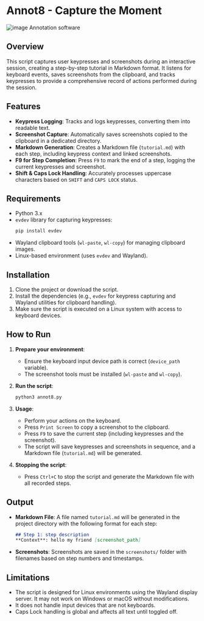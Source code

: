 # Annot8 - Capture the Moment
![image](https://github.com/user-attachments/assets/10101984-8bdc-4ecc-b6ce-b622dd6a0cf2)
Annotation software

## Overview

This script captures user keypresses and screenshots during an interactive session, creating a step-by-step tutorial in Markdown format. It listens for keyboard events, saves screenshots from the clipboard, and tracks keypresses to provide a comprehensive record of actions performed during the session.

## Features

- **Keypress Logging**: Tracks and logs keypresses, converting them into readable text.
- **Screenshot Capture**: Automatically saves screenshots copied to the clipboard in a dedicated directory.
- **Markdown Generation**: Creates a Markdown file (`tutorial.md`) with each step, including keypress context and linked screenshots.
- **F9 for Step Completion**: Press `F9` to mark the end of a step, logging the current keypresses and screenshot.
- **Shift & Caps Lock Handling**: Accurately processes uppercase characters based on `SHIFT` and `CAPS LOCK` status.

## Requirements

- Python 3.x
- `evdev` library for capturing keypresses:
  ```bash
  pip install evdev
  ```
- Wayland clipboard tools (`wl-paste`, `wl-copy`) for managing clipboard images.
- Linux-based environment (uses `evdev` and Wayland).

## Installation

1. Clone the project or download the script.
2. Install the dependencies (e.g., `evdev` for keypress capturing and Wayland utilities for clipboard handling).
3. Make sure the script is executed on a Linux system with access to keyboard devices.

## How to Run

1. **Prepare your environment**:
   - Ensure the keyboard input device path is correct (`device_path` variable).
   - The screenshot tools must be installed (`wl-paste` and `wl-copy`).
   
2. **Run the script**:
   ```bash
   python3 annot8.py
   ```

3. **Usage**:
   - Perform your actions on the keyboard.
   - Press `Print Screen` to copy a screenshot to the clipboard.
   - Press `F9` to save the current step (including keypresses and the screenshot).
   - The script will save keypresses and screenshots in sequence, and a Markdown file (`tutorial.md`) will be generated.

4. **Stopping the script**:
   - Press `Ctrl+C` to stop the script and generate the Markdown file with all recorded steps.

## Output

- **Markdown File**: A file named `tutorial.md` will be generated in the project directory with the following format for each step:
   ```markdown
   ## Step 1: step description
   **Context**: hello my friend [screenshot_path]
   ```

- **Screenshots**: Screenshots are saved in the `screenshots/` folder with filenames based on step numbers and timestamps.

## Limitations

- The script is designed for Linux environments using the Wayland display server. It may not work on Windows or macOS without modifications.
- It does not handle input devices that are not keyboards.
- Caps Lock handling is global and affects all text until toggled off.
